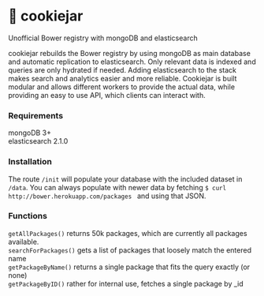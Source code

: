 # 🍪 cookiejar
Unofficial Bower registry with mongoDB and elasticsearch

cookiejar rebuilds the Bower registry by using mongoDB as main database and automatic replication to elasticsearch. Only relevant data is indexed and queries are only hydrated if needed.
Adding elasticsearch to the stack makes search and analytics easier and more reliable. Cookiejar is built modular and allows different workers to provide the actual data, while
providing an easy to use API, which clients can interact with.

### Requirements
mongoDB 3+   
elasticsearch 2.1.0


### Installation
The route `/init` will populate your database with the included dataset in `/data`. You can always populate with newer data by fetching `$ curl http://bower.herokuapp.com/packages
` and using that JSON.

### Functions
`getAllPackages()`
returns 50k packages, which are currently all packages available.   
`searchForPackages()`
gets a list of packages that loosely match the entered name   
`getPackageByName()`
returns a single package that fits the query exactly (or none)   
`getPackageByID()`
rather for internal use, fetches a single package by _id

